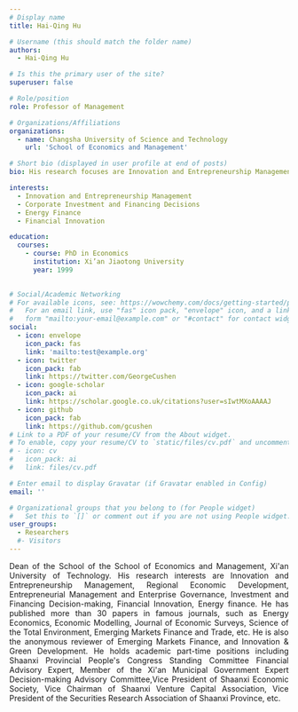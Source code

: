 ```yaml
---
# Display name
title: Hai-Qing Hu

# Username (this should match the folder name)
authors:
  - Hai-Qing Hu

# Is this the primary user of the site?
superuser: false

# Role/position
role: Professor of Management

# Organizations/Affiliations
organizations:
  - name: Changsha University of Science and Technology
    url: 'School of Economics and Management'

# Short bio (displayed in user profile at end of posts)
bio: His research focuses are Innovation and Entrepreneurship Management, corporate Investment and Financing Decisions, Energy Finance, Financial Innovation, Regional Economic Development.

interests:
  - Innovation and Entrepreneurship Management
  - Corporate Investment and Financing Decisions
  - Energy Finance
  - Financial Innovation

education:
  courses:
    - course: PhD in Economics
      institution: Xi’an Jiaotong University
      year: 1999
    

# Social/Academic Networking
# For available icons, see: https://wowchemy.com/docs/getting-started/page-builder/#icons
#   For an email link, use "fas" icon pack, "envelope" icon, and a link in the
#   form "mailto:your-email@example.com" or "#contact" for contact widget.
social:
  - icon: envelope
    icon_pack: fas
    link: 'mailto:test@example.org'
  - icon: twitter
    icon_pack: fab
    link: https://twitter.com/GeorgeCushen
  - icon: google-scholar
    icon_pack: ai
    link: https://scholar.google.co.uk/citations?user=sIwtMXoAAAAJ
  - icon: github
    icon_pack: fab
    link: https://github.com/gcushen
# Link to a PDF of your resume/CV from the About widget.
# To enable, copy your resume/CV to `static/files/cv.pdf` and uncomment the lines below.
# - icon: cv
#   icon_pack: ai
#   link: files/cv.pdf

# Enter email to display Gravatar (if Gravatar enabled in Config)
email: ''

# Organizational groups that you belong to (for People widget)
#   Set this to `[]` or comment out if you are not using People widget.
user_groups:
  - Researchers
  #- Visitors
---
```


<div style="text-align: justify">
Dean of the School of the School of Economics and Management, Xi'an University of Technology. His research interests are Innovation and Entrepreneurship Management, Regional Economic Development, Entrepreneurial Management and Enterprise Governance, Investment and Financing Decision-making, Financial Innovation, Energy finance. He has published more than 30 papers in famous journals, such as Energy Economics, Economic Modelling, Journal of Economic Surveys, Science of the Total Environment, Emerging Markets Finance and Trade, etc. He is also the anonymous reviewer of Emerging Markets Finance, and Innovation & Green Development. He holds academic part-time positions including Shaanxi Provincial People's Congress Standing Committee Financial Advisory Expert, Member of the Xi'an Municipal Government Expert Decision-making Advisory Committee,Vice President of Shaanxi Economic Society, Vice Chairman of Shaanxi Venture Capital Association, Vice President of the Securities Research Association of Shaanxi Province, etc. <br>
</div>
